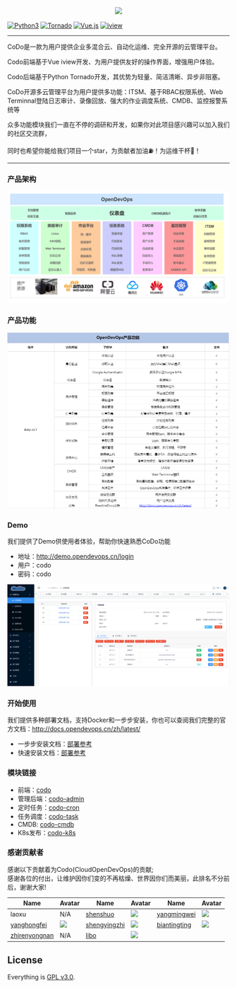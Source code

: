 <p align="center">
    <a href="http://www.opendevops.cn/">
        <img width="200" src="http://www.opendevops.cn/images/head_logo.png">
    </a>
</p>


[![Python3](https://img.shields.io/badge/Python-3.6-green.svg?style=plastic)](https://www.python.org/)
[![Tornado](https://img.shields.io/badge/Tornado-5.0-brightgreen.svg?style=plastic)](https://www.tornadoweb.org)
[![Vue.js](https://img.shields.io/badge/Vuejs-2.5-brightgreen.svg?style=plastic)](https://cn.vuejs.org)
[![iview](https://img.shields.io/badge/iview-3.2.0-blue.svg?style=plastic)](https://www.iviewui.com/)


----
CoDo是一款为用户提供企业多混合云、自动化运维、完全开源的云管理平台。

Codo前端基于Vue iview开发、为用户提供友好的操作界面，增强用户体验。

Codo后端基于Python Tornado开发，其优势为轻量、简洁清晰、异步非阻塞。

CoDo开源多云管理平台为用户提供多功能：ITSM、基于RBAC权限系统、Web Terminnal登陆日志审计、录像回放、强大的作业调度系统、CMDB、监控报警系统等

众多功能模块我们一直在不停的调研和开发，如果你对此项目感兴趣可以加入我们的社区交流群，

同时也希望你能给我们项目一个star，为贡献者加油⛽️！为运维干杯🍻！

----

### 产品架构

![](docs/source/_static/images/project_arch.png)

### 产品功能

![](docs/source/_static/images/pro_fun.png)

### Demo
我们提供了Demo供使用者体验，帮助你快速熟悉CoDo功能

- 地址：http://demo.opendevops.cn/login
- 用户：codo
- 密码：codo

![](docs/source/_static/images/demo_list.png)


### 开始使用

我们提供多种部署文档，支持Docker和一步步安装，你也可以查阅我们完整的官方文档：http://docs.opendevops.cn/zh/latest/
- 一步步安装文档：[部署参考](http://docs.opendevops.cn/zh/latest/step_by_step_install.html)
- 快速安装文档：[部署参考](http://docs.opendevops.cn/zh/latest/docker_install.html)

### 模块链接
- 前端：[codo](https://github.com/opendevops-cn/codo)
- 管理后端：[codo-admin](https://github.com/opendevops-cn/codo-admin)
- 定时任务：[codo-cron](https://github.com/opendevops-cn/codo-cron)
- 任务调度：[codo-task](https://github.com/opendevops-cn/codo-task)
- CMDB: [codo-cmdb](https://github.com/opendevops-cn/codo-cmdb)
- K8s发布：[codo-k8s](https://github.com/opendevops-cn/codo-k8s)


### 感谢贡献者

感谢以下贡献着为Codo(CloudOpenDevOps)的贡献;  
感谢各位的付出，让维护因你们变的不再枯燥、世界因你们而美丽，此排名不分前后，谢谢大家!
  

|Name|Avatar|Name| Avatar                                                       | Name                                              | Avatar                                                       |
|---|---|---|---|---|---|
|laoxu |  N/A  | [shenshuo](https://github.com/ss1917)          |  ![](https://avatars3.githubusercontent.com/u/20316110?s=70&v=4)  |  [yangmingwei](https://github.com/yangmv)  |  ![](https://avatars3.githubusercontent.com/u/18107515?s=70&v=4)  |
|[yanghongfei](https://github.com/yanghongfei)           |  ![](https://avatars3.githubusercontent.com/u/22789928?s=70&v=4)  |[shengyingzhi](https://github.com/shenyingzhi) |  ![](https://avatars0.githubusercontent.com/u/20352098?s=70&v=4)  |  [biantingting](https://github.com/biantingting94)  |  ![](https://avatars2.githubusercontent.com/u/32928032?s=70&v=4)  |
|[zhirenyongnan](https://github.com/Aaronzryn) | N/A | [libo](https://github.com/alexbolee) | ![](https://avatars0.githubusercontent.com/u/46021689?s=70&v=4) |  |  |



## License

Everything is [GPL v3.0](https://www.gnu.org/licenses/gpl-3.0.html).
